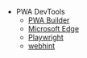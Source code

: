 - PWA DevTools
  - [PWA Builder](https://pwabuilder.com)
  - [Microsoft Edge](https://docs.microsoft.com/microsoft-edge/progressive-web-apps-chromium/)
  - [Playwright](https://playwright.dev)
  - [webhint](https://webhint.io)
